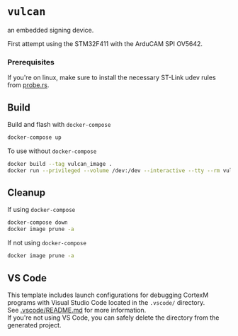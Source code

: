 # `vulcan`

an embedded signing device.

First attempt using the STM32F411 with the ArduCAM SPI OV5642.

### Prerequisites
If you're on linux, make sure to install the necessary ST-Link udev rules from [probe.rs](https://probe.rs/docs/getting-started/probe-setup/).

## Build

Build and flash with `docker-compose`

```sh
docker-compose up
```

To use without `docker-compose`

```sh
docker build --tag vulcan_image .
docker run --privileged --volume /dev:/dev --interactive --tty --rm vulcan_image
```

## Cleanup

If using `docker-compose`

```sh
docker-compose down
docker image prune -a
```

If not using `docker-compose`

```sh
docker image prune -a
```

## VS Code

This template includes launch configurations for debugging CortexM programs with Visual Studio Code located in the `.vscode/` directory.  
See [.vscode/README.md](./.vscode/README.md) for more information.  
If you're not using VS Code, you can safely delete the directory from the generated project.
